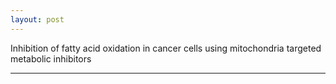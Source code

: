```yaml
---
layout: post
---
```


Inhibition of fatty acid oxidation in cancer cells using mitochondria targeted
metabolic inhibitors 

[](https://github.com/Xiao9003/Xiao9003.github.io/blob/main/images/2021_Syvester_Retreat.png)

---

<script type="text/javascript" src="//rf.revolvermaps.com/0/0/8.js?i=541ki6a3p1k&amp;m=2&amp;c=007eff&amp;cr1=007eff&amp;f=verdana&amp;l=33" async="async"></script>
<!--<script type='text/javascript' id='clustrmaps' src='//cdn.clustrmaps.com/map_v2.js?cl=cbcbcb&w=268&t=tt&d=AkXhChni97RSFeNqU-zrTuJ9Z29X57K3GvG_1pYIhBM&cmo=5fa08c&cmn=5fa08c'></script>-->
